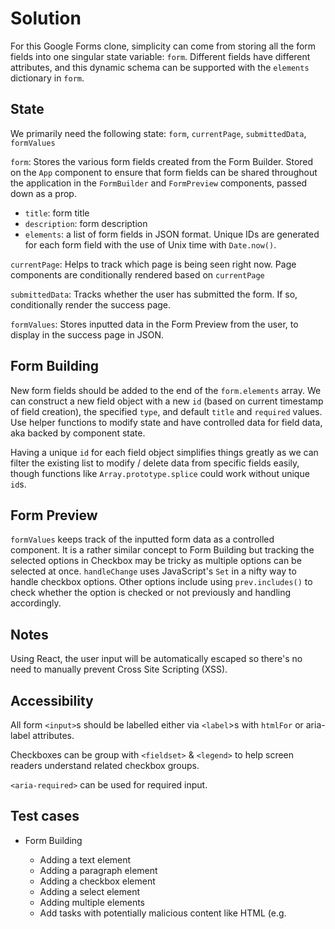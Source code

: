 # Solution

For this Google Forms clone, simplicity can come from storing all the form fields into one singular state variable: `form`. Different fields have different attributes, and this dynamic schema can be supported with the `elements` dictionary in `form`.

## State

We primarily need the following state: `form`, `currentPage`, `submittedData`, `formValues`

`form`: Stores the various form fields created from the Form Builder. Stored on the `App` component to ensure that form fields can be shared throughout the application in the `FormBuilder` and `FormPreview` components, passed down as a prop.

- `title`: form title
- `description`: form description
- `elements`: a list of form fields in JSON format. Unique IDs are generated for each form field with the use of Unix time with `Date.now()`.

`currentPage`: Helps to track which page is being seen right now. Page components are conditionally rendered based on `currentPage`

`submittedData`: Tracks whether the user has submitted the form. If so, conditionally render the success page.

`formValues`: Stores inputted data in the Form Preview from the user, to display in the success page in JSON.

## Form Building

New form fields should be added to the end of the `form.elements` array. We can construct a new field object with a new `id` (based on current timestamp of field creation), the specified `type`, and default `title` and `required` values. Use helper functions to modify state and have controlled data for field data, aka backed by component state.

Having a unique `id` for each field object simplifies things greatly as we can filter the existing list to modify / delete data from specific fields easily, though functions like `Array.prototype.splice` could work without unique `id`s.

## Form Preview

`formValues` keeps track of the inputted form data as a controlled component. It is a rather similar concept to Form Building but tracking the selected options in Checkbox may be tricky as multiple options can be selected at once. `handleChange` uses JavaScript's `Set` in a nifty way to handle checkbox options. Other options include using `prev.includes()` to check whether the option is checked or not previously and handling accordingly.

## Notes

Using React, the user input will be automatically escaped so there's no need to manually prevent Cross Site Scripting (XSS).

## Accessibility

All form `<input>`s should be labelled either via `<label`>s with `htmlFor` or aria-label attributes.

Checkboxes can be group with `<fieldset>` & `<legend>` to help screen readers understand related checkbox groups.

`<aria-required>` can be used for required input.

## Test cases

- Form Building

  - Adding a text element
  - Adding a paragraph element
  - Adding a checkbox element
  - Adding a select element
  - Adding multiple elements
  - Add tasks with potentially malicious content like HTML (e.g. <script>, <style> or <link>) and ensure there's no XSS.
  - Verify deletes work
  - Verify save works (fields persist through refreshes).

- Form Preview
  - Verify form fields are present
  - Verify form title & description are correct
  - Ensure data submitted is correct on success page (especiallly checkbox / select)
  - Form submit can be done in succession correctly - Required attributes are required
